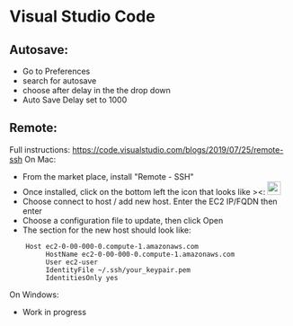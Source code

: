Visual Studio Code
==================

Autosave:
--------
- Go to Preferences
- search for autosave
- choose after delay in the the drop down
- Auto Save Delay set to 1000


Remote: 
-------
Full instructions: https://code.visualstudio.com/blogs/2019/07/25/remote-ssh
On Mac:
- From the market place, install "Remote - SSH"
- Once installed, click on the bottom left the icon that looks like ><: 
              <img style="display: inline-block" src="https://ms-vscode-remote.gallerycdn.vsassets.io/extensions/ms-vscode-remote/vscode-remote-extensionpack/0.17.0/1567632209042/Microsoft.VisualStudio.Services.Icons.Default" width="24" height="24">
- Choose connect to host / add new host. Enter the EC2 IP/FQDN then enter
- Choose a configuration file to update, then click Open
- The section for the new host should look like:
```
    Host ec2-0-00-000-0.compute-1.amazonaws.com
         HostName ec2-0-00-000-0.compute-1.amazonaws.com
         User ec2-user
         IdentityFile ~/.ssh/your_keypair.pem
         IdentitiesOnly yes
```

On Windows:
- Work in progress
